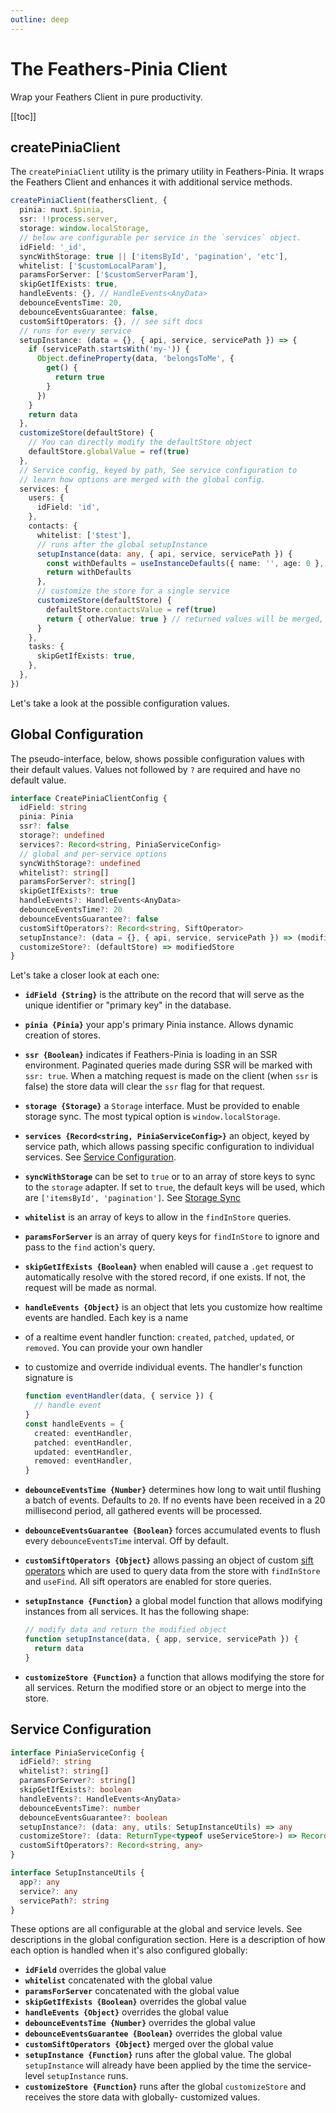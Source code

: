 ```yaml
---
outline: deep
---
```


<script setup>
import Badge from '../components/Badge.vue'
import BlockQuote from '../components/BlockQuote.vue'
</script>

# The Feathers-Pinia Client

Wrap your Feathers Client in pure productivity.

[[toc]]

## createPiniaClient

The `createPiniaClient` utility is the primary utility in Feathers-Pinia. It wraps the Feathers Client and enhances it
with additional service methods.

```ts
createPiniaClient(feathersClient, {
  pinia: nuxt.$pinia,
  ssr: !!process.server,
  storage: window.localStorage,
  // below are configurable per service in the `services` object.
  idField: '_id',
  syncWithStorage: true || ['itemsById', 'pagination', 'etc'],
  whitelist: ['$customLocalParam'],
  paramsForServer: ['$customServerParam'],
  skipGetIfExists: true,
  handleEvents: {}, // HandleEvents<AnyData>
  debounceEventsTime: 20,
  debounceEventsGuarantee: false,
  customSiftOperators: {}, // see sift docs
  // runs for every service
  setupInstance: (data = {}, { api, service, servicePath }) => {
    if (servicePath.startsWith('my-')) {
      Object.defineProperty(data, 'belongsToMe', {
        get() {
          return true
        }
      })
    }
    return data
  },
  customizeStore(defaultStore) {
    // You can directly modify the defaultStore object
    defaultStore.globalValue = ref(true)
  },
  // Service config, keyed by path, See service configuration to
  // learn how options are merged with the global config.
  services: {
    users: {
      idField: 'id',
    },
    contacts: {
      whitelist: ['$test'],
      // runs after the global setupInstance
      setupInstance(data: any, { api, service, servicePath }) {
        const withDefaults = useInstanceDefaults({ name: '', age: 0 }, data)
        return withDefaults
      },
      // customize the store for a single service
      customizeStore(defaultStore) {
        defaultStore.contactsValue = ref(true)
        return { otherValue: true } // returned values will be merged, as well
      }
    },
    tasks: {
      skipGetIfExists: true,
    },
  },
})
```

Let's take a look at the possible configuration values.

## Global Configuration

The pseudo-interface, below, shows possible configuration values with their default values. Values not followed by `?`
are required and have no default value.

```ts
interface CreatePiniaClientConfig {
  idField: string
  pinia: Pinia
  ssr?: false
  storage?: undefined
  services?: Record<string, PiniaServiceConfig>
  // global and per-service options
  syncWithStorage?: undefined
  whitelist?: string[]
  paramsForServer?: string[]
  skipGetIfExists?: true
  handleEvents?: HandleEvents<AnyData>
  debounceEventsTime?: 20
  debounceEventsGuarantee?: false
  customSiftOperators?: Record<string, SiftOperator>
  setupInstance?: (data = {}, { api, service, servicePath }) => (modifiedData)
  customizeStore?: (defaultStore) => modifiedStore
}
```

Let's take a closer look at each one:

- **`idField {String}`** is the attribute on the record that will serve as the unique identifier or "primary key" in the
database.
- **`pinia {Pinia}`** your app's primary Pinia instance. Allows dynamic creation of stores.
- **`ssr {Boolean}`** indicates if Feathers-Pinia is loading in an SSR environment. Paginated queries made during SSR
will be marked with `ssr: true`. When a matching request is made on the client (when `ssr` is false) the store data will
clear the `ssr` flag for that request.
- **`storage {Storage}`** a `Storage` interface. Must be provided to enable storage sync. The most typical option is
`window.localStorage`.
- **`services {Record<string, PiniaServiceConfig>}`** an object, keyed by service path, which allows passing specific
configuration to individual services. See [Service Configuration](#service-configuration).
- **`syncWithStorage`** can be set to `true` or to an array of store keys to sync to the `storage` adapter. If set to
`true`, the default keys will be used, which are `['itemsById', 'pagination']`.  See [Storage Sync](/guide/storage-sync)
- **`whitelist`** is an array of keys to allow in the `findInStore` queries.
- **`paramsForServer`** is an array of query keys for `findInStore` to ignore and pass to the `find` action's query.
- **`skipGetIfExists {Boolean}`** when enabled will cause a `.get` request to automatically resolve with the stored
record, if one exists. If not, the request will be made as normal.
- **`handleEvents {Object}`** is an object that lets you customize how realtime events are handled. Each key is a name
- of a realtime event handler function: `created`, `patched`, `updated`, or `removed`. You can provide your own handler
- to customize and override individual events. The handler's function signature is

  ```ts
  function eventHandler(data, { service }) {
    // handle event
  }
  const handleEvents = {
    created: eventHandler,
    patched: eventHandler,
    updated: eventHandler,
    removed: eventHandler,
  }
  ```

- **`debounceEventsTime {Number}`** determines how long to wait until flushing a batch of events. Defaults to `20`. If
no events have been received in a 20 millisecond period, all gathered events will be processed.
- **`debounceEventsGuarantee {Boolean}`** forces accumulated events to flush every `debounceEventsTime` interval. Off by
default.
- **`customSiftOperators {Object}`** allows passing an object of custom [sift operators](https://github.com/crcn/sift.js/)
which are used to query data from the store with `findInStore` and `useFind`. All sift operators are enabled for store
queries.
- **`setupInstance {Function}`** a global model function that allows modifying instances from all services. It has the
following shape:

  ```ts
  // modify data and return the modified object
  function setupInstance(data, { app, service, servicePath }) {
    return data
  }
  ```

- **`customizeStore {Function}`** a function that allows modifying the store for all services. Return the modified store
or an object to merge into the store.

## Service Configuration

```ts
interface PiniaServiceConfig {
  idField?: string
  whitelist?: string[]
  paramsForServer?: string[]
  skipGetIfExists?: boolean
  handleEvents?: HandleEvents<AnyData>
  debounceEventsTime?: number
  debounceEventsGuarantee?: boolean
  setupInstance?: (data: any, utils: SetupInstanceUtils) => any
  customizeStore?: (data: ReturnType<typeof useServiceStore>) => Record<string, any>
  customSiftOperators?: Record<string, any>
}

interface SetupInstanceUtils {
  app?: any
  service?: any
  servicePath?: string
}
```

These options are all configurable at the global and service levels. See descriptions in the global configuration
section. Here is a description of how each option is handled when it's also configured globally:

- **`idField`** overrides the global value
- **`whitelist`** concatenated with the global value
- **`paramsForServer`** concatenated with the global value
- **`skipGetIfExists {Boolean}`** overrides the global value
- **`handleEvents {Object}`** overrides the global value
- **`debounceEventsTime {Number}`** overrides the global value
- **`debounceEventsGuarantee {Boolean}`** overrides the global value
- **`customSiftOperators {Object}`** merged over the global value
- **`setupInstance {Function}`** runs after the global value. The global `setupInstance` will already have been applied
by the time the service-level `setupInstance` runs.
- **`customizeStore {Function}`** runs after the global `customizeStore` and receives the store data with globally-
customized values.
